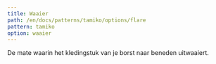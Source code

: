 ```yaml
---
title: Waaier
path: /en/docs/patterns/tamiko/options/flare
pattern: tamiko
option: waaier
---
```


De mate waarin het kledingstuk van je borst naar beneden uitwaaiert.